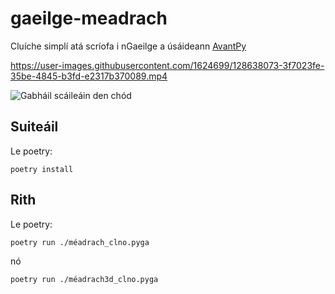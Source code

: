# gaeilge-meadrach

Cluíche simplí atá scríofa i nGaeilge a úsáideann [AvantPy](https://github.com/philtweir/avantpy-extended)

https://user-images.githubusercontent.com/1624699/128638073-3f7023fe-35be-4845-b3fd-e2317b370089.mp4

![Gabháil scáileáin den chód](https://user-images.githubusercontent.com/1624699/128638142-b38bdb52-2abd-434e-a80b-458f80dda73f.png)

## Suiteáil

Le poetry:

    poetry install

## Rith

Le poetry:

    poetry run ./méadrach_clno.pyga

nó

    poetry run ./méadrach3d_clno.pyga
